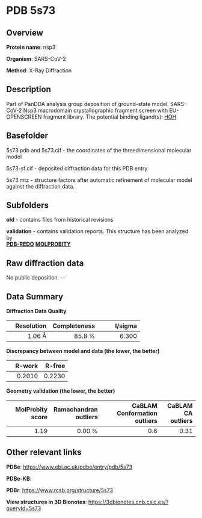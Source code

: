 # PDB 5s73

## Overview

**Protein name**: nsp3

**Organism**: SARS-CoV-2

**Method**: X-Ray Diffraction

## Description

Part of PanDDA analysis group deposition of ground-state model. SARS-CoV-2 Nsp3 macrodomain crystallographic fragment screen with EU-OPENSCREEN fragment library. The potential binding ligand(s): [HOH](https://www.rcsb.org/ligand/HOH).

## Basefolder

5s73.pdb and 5s73.cif - the coordinates of the threedimensional molecular model

5s73-sf.cif - deposited diffraction data for this PDB entry

5s73.mtz - structure factors after automatic refinement of molecular model against the diffraction data.

## Subfolders



**old** - contains files from historical revisions

**validation** - contains validation reports. This structure has been analyzed by <br> [**PDB-REDO**](https://github.com/thorn-lab/coronavirus_structural_task_force/tree/master/pdb/nsp3/SARS-CoV-2/5s73/validation/pdb-redo) [**MOLPROBITY**](https://github.com/thorn-lab/coronavirus_structural_task_force/tree/master/pdb/nsp3/SARS-CoV-2/5s73/validation/molprobity)    



## Raw diffraction data

No public deposition. --<br> 

## Data Summary
**Diffraction Data Quality**

|   | Resolution | Completeness| I/sigma |
|---|-------------:|----------------:|--------------:|
|   |1.06 Å|85.8  %|<img width=50/>6.300|

**Discrepancy between model and data (the lower, the better)**

|   | **R-work**| **R-free**   
|---|-------------:|----------------:|           
||  0.2010|  0.2230|

**Geometry validation (the lower, the better)**

|   |**MolProbity<br>score**| **Ramachandran<br>outliers** | **CaBLAM<br>Conformation outliers** | **CaBLAM<br>CA outliers** |
|---|-------------:|----------------:|----------------:|----------------:|
||  1.19|  0.00 %|0.6|0.31|

 

 



## Other relevant links 
**PDBe**:  https://www.ebi.ac.uk/pdbe/entry/pdb/5s73

**PDBe-KB**:  
 
**PDBr**: https://www.rcsb.org/structure/5s73 

**View structures in 3D Bionotes**: https://3dbionotes.cnb.csic.es/?queryId=5s73

